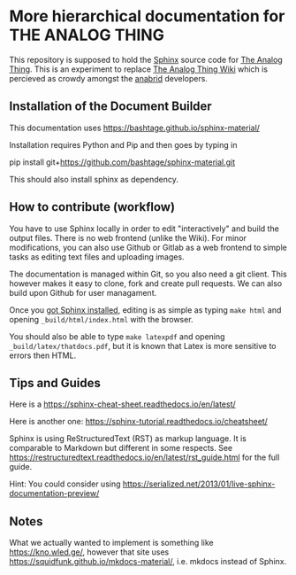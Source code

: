 # More hierarchical documentation for THE ANALOG THING

This repository is supposed to hold the [Sphinx](https://sphinx-doc.org/)
source code for [The Analog Thing](https://the-analog-thing.org/). 
This is an experiment to replace 
[The Analog Thing Wiki](https://the-analog-thing.org/wiki/) which is 
percieved as crowdy amongst the 
[anabrid](https://anabrid.com/) developers.

## Installation of the Document Builder

This documentation uses https://bashtage.github.io/sphinx-material/

Installation requires Python and Pip and then goes by typing in

   pip install git+https://github.com/bashtage/sphinx-material.git
   
This should also install sphinx as dependency.

## How to contribute (workflow)

You have to use Sphinx locally in order to edit "interactively" and
build the output files. There is no web frontend (unlike the Wiki).
For minor modifications, you can also use Github or Gitlab as a web
frontend to simple tasks as editing text files and uploading images.

The documentation is managed within Git, so you also need a git client.
This however makes it easy to clone, fork and create pull requests.
We can also build upon Github for user managament.

Once you [got Sphinx installed](https://www.sphinx-doc.org/en/master/usage/installation.html),
editing is as simple as typing `make html` and opening `_build/html/index.html`
with the browser.

You should also be able to type `make latexpdf` and opening
`_build/latex/thatdocs.pdf`, but it is known that Latex is more sensitive
to errors then HTML.

## Tips and Guides

Here is a https://sphinx-cheat-sheet.readthedocs.io/en/latest/

Here is another one: https://sphinx-tutorial.readthedocs.io/cheatsheet/

Sphinx is using ReStructuredText (RST) as markup language. It is
comparable to Markdown but different in some respects. See
https://restructuredtext.readthedocs.io/en/latest/rst_guide.html
for the full guide.

Hint: You could consider using
https://serialized.net/2013/01/live-sphinx-documentation-preview/

## Notes

What we actually wanted to implement is something like
https://kno.wled.ge/, however that site uses 
https://squidfunk.github.io/mkdocs-material/, i.e. mkdocs
instead of Sphinx.
